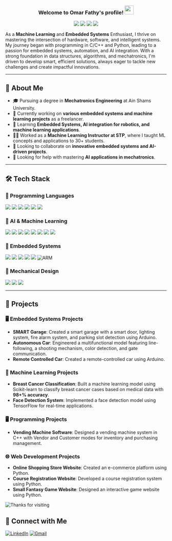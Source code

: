 <h3 align="center">
  Welcome to Omar Fathy's profile!
  <img src="https://media.giphy.com/media/hvRJCLFzcasrR4ia7z/giphy.gif" width="28">
</h3>

<p align="center">
  <img src="https://img.shields.io/badge/-Mechatronics Engineering-orange?style=for-the-badge">
  <img src="https://img.shields.io/badge/-Embedded Systems Engineer-yellow?style=for-the-badge">
  <img src="https://img.shields.io/badge/-Machine Learning Engineer-blue?style=for-the-badge">
  <img src="https://img.shields.io/badge/-Freelancer-green?style=for-the-badge">
</p>

As a **Machine Learning** and **Embedded Systems** Enthusiast, I thrive on mastering the intersection of hardware, software, and intelligent systems. My journey began with programming in C/C++ and Python, leading to a passion for embedded systems, automation, and AI integration. With a strong foundation in data structures, algorithms, and mechatronics, I'm driven to develop smart, efficient solutions, always eager to tackle new challenges and create impactful innovations.

---

## 📌 About Me

- 🎓 Pursuing a degree in **Mechatronics Engineering** at Ain Shams University.
- 💼 Currently working on **various embedded systems and machine learning projects** as a freelancer.
- 🌱 Learning **Embedded Systems, AI integration for robotics, and machine learning applications**.
- 👨‍🏫 Worked as a **Machine Learning Instructor at STP**, where I taught ML concepts and applications to 30+ students.
- 👯 Looking to collaborate on **innovative embedded systems and AI-driven projects**.
- 🤔 Looking for help with mastering **AI applications in mechatronics**.

---

## 🛠️ Tech Stack

### 🔹 Programming Languages  
<p align="left">
  <img src="https://img.shields.io/badge/-Python-3776AB?style=flat-square&logo=python&logoColor=white">
  <img src="https://img.shields.io/badge/-C-A8B9CC?style=flat-square&logo=c&logoColor=white">
  <img src="https://img.shields.io/badge/-C++-00599C?style=flat-square&logo=c%2B%2B&logoColor=white">
  <img src="https://img.shields.io/badge/Java-%23ED8B00.svg?logo=openjdk&logoColor=white">
  <img src="https://img.shields.io/badge/-MATLAB-0076A8?style=flat-square&logo=mathworks&logoColor=white">
  <img src="https://img.shields.io/badge/-HTML-0076A8?style=flat-square&logo=hmtl&logoColor=white">
</p>

### 🔹 AI & Machine Learning  
<p align="left">
  <img src="https://img.shields.io/badge/-TensorFlow-FF6F00?style=flat-square&logo=tensorflow&logoColor=white">
  <img src="https://img.shields.io/badge/-PyTorch-EE4C2C?style=flat-square&logo=pytorch&logoColor=white">
  <img src="https://img.shields.io/badge/-Scikit Learn-F7931E?style=flat-square&logo=scikitlearn&logoColor=white">
  <img src="https://img.shields.io/badge/-OpenCV-5C3EE8?style=flat-square&logo=opencv&logoColor=white">
  <img src="https://img.shields.io/badge/-Matplotlib-11557C?style=flat-square&logo=python&logoColor=white">
  <img src="https://img.shields.io/badge/numpy-%23013243.svg?style=flat-square&logo=numpy&logoColor=white">
  <img src="https://img.shields.io/badge/pandas-%23150458.svg?style=flat-square&logo=pandas&logoColor=white">
  <img src="https://img.shields.io/badge/streamlit-%23150458.svg?style=flat-square&logo=streamlit&logoColor=white">
</p>

### 🔹 Embedded Systems  
<p align="left">
  <img src="https://img.shields.io/badge/-Arduino-00979D?style=flat-square&logo=arduino&logoColor=white">
  <img src="https://img.shields.io/badge/-STM32-03234B?style=flat-square&logo=stmicroelectronics&logoColor=white">
  <img src="https://img.shields.io/badge/-PIC18F4620-0B3D91?style=flat-square&logo=microchip&logoColor=white">
  <img src="https://img.shields.io/badge/-ESP32-75AADB?style=flat-square&logo=espressif&logoColor=white">
  <img src="https://img.shields.io/badge/-Microcontrollers-563D7C?style=flat-square&logo=raspberrypi&logoColor=white">
  <img src="https://img.shields.io/badge/-ARM-0091BD?style=flat-square&logo=arm&logoColor=white" alt="ARM">
</p>

### 🔹 Mechanical Design  
<p align="left">
  <img src="https://img.shields.io/badge/-SolidWorks-FF0000?style=flat-square&logo=dassaultsystemes&logoColor=white">
  <img src="https://img.shields.io/badge/Autodesk%20Inventor-CC6600?style=flat-square&logo=autodesk&logoColor=white">
  <img src="https://img.shields.io/badge/-AutoCAD-1572B6?style=flat-square&logo=autodesk&logoColor=white">
</p>

---

## 🚀 Projects

### 🖥 Embedded Systems Projects
- **SMART Garage**: Created a smart garage with a smart door, lighting system, fire alarm system, and parking slot detection using Arduino.
- **Autonomous Car**: Engineered a multifunctional model featuring line-following, a shooting mechanism, color detection, and gate communication.
- **Remote Controlled Car**: Created a remote-controlled car using Arduino.

### 🤖 Machine Learning Projects
- **Breast Cancer Classification**: Built a machine learning model using Scikit-learn to classify breast cancer cases based on medical data with **98+% accuracy**.
- **Face Detection System**: Implemented a face detection model using TensorFlow for real-time applications.

### 🖥 Programming Projects
- **Vending Machine Software**: Designed a vending machine system in C++ with Vendor and Customer modes for inventory and purchasing management.

### 🌐 Web Development Projects
- **Online Shopping Store Website**: Created an e-commerce platform using Python.
- **Course Registration Website**: Developed a course registration system using Python.
- **Small Fantasy Game Website**: Designed an interactive game website using Python.

![Thanks for visiting](https://raw.githubusercontent.com/BrunnerLivio/brunnerlivio/master/images/marquee.svg)

## 🔗 Connect with Me
[![LinkedIn](https://img.shields.io/badge/-LinkedIn-0077B5?style=for-the-badge&logo=Linkedin&logoColor=white)](https://linkedin.com/in/omar-fathyy)
[![Gmail](https://img.shields.io/badge/-Gmail-D14836?style=for-the-badge&logo=Gmail&logoColor=white)](mailto:omarttt50@gmail.com)
